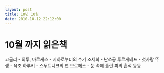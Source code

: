 ```yaml
---
layout: post
title: 10년 10월
date: 2010-10-12 22:12:00
---
```


# 10월 까지 읽은책

고골리 - 외투, 마르케스 - 지하로부터의 수기
조세희 - 난쏘공
투르게테프 - 첫사랑
뚜생 - 욕조
하루키 - 스푸트니크의 연
보르헤스 - 눈 속에 흘린 피의 흔적 등등